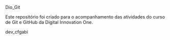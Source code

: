 Dio_Git

Este repositório foi criado para o acompanhamento das atividades
do curso de Git e GitHub da Digital Innovation One.

dev_cfgabi
